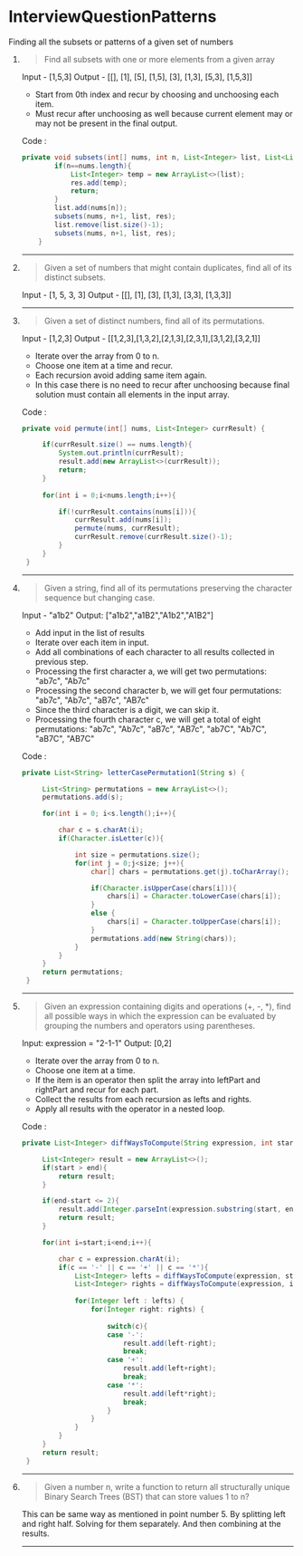 # InterviewQuestionPatterns

Finding all the subsets or patterns of a given set of numbers

1) > Find all subsets with one or more elements from a given array
   
   Input - [1,5,3]
   Output - [[], [1], [5], [1,5], [3], [1,3], [5,3], [1,5,3]]

   - Start from 0th index and recur by choosing and unchoosing each item.
   - Must recur after unchoosing as well because current element may or may not be present in the final output.

   Code : 
   ````java
   private void subsets(int[] nums, int n, List<Integer> list, List<List<Integer>> res){
           if(n==nums.length){
               List<Integer> temp = new ArrayList<>(list);
               res.add(temp);
               return;
           }
           list.add(nums[n]);
           subsets(nums, n+1, list, res);
           list.remove(list.size()-1);
           subsets(nums, n+1, list, res);
       }
   ````
   -----------------------------------------------------------------------------------------------
   
2) > Given a set of numbers that might contain duplicates, find all of its distinct subsets.

   Input - [1, 5, 3, 3]
   Output - [[], [1], [3], [1,3], [3,3], [1,3,3]]

   -----------------------------------------------------------------------------------------------

3) > Given a set of distinct numbers, find all of its permutations.

   Input - [1,2,3]
   Output - [[1,2,3],[1,3,2],[2,1,3],[2,3,1],[3,1,2],[3,2,1]]

   - Iterate over the array from 0 to n.
   - Choose one item at a time and recur.
   - Each recursion avoid adding same item again.
   - In this case there is no need to recur after unchoosing because final solution must contain all elements in the input array.

   Code : 
   ````java
   private void permute(int[] nums, List<Integer> currResult) {

        if(currResult.size() == nums.length){
            System.out.println(currResult);
            result.add(new ArrayList<>(currResult));
            return;
        }
        
        for(int i = 0;i<nums.length;i++){

            if(!currResult.contains(nums[i])){
                currResult.add(nums[i]);
                permute(nums, currResult);
                currResult.remove(currResult.size()-1);
            }
        }
    }
   ````

   -----------------------------------------------------------------------------------------------

4) > Given a string, find all of its permutations preserving the character sequence but changing case.

   Input - "a1b2"
   Output: ["a1b2","a1B2","A1b2","A1B2"]

   - Add input in the list of results
   - Iterate over each item in input.
   - Add all combinations of each character to all results collected in previous step.
   - Processing the first character a, we will get two permutations: "ab7c", "Ab7c"
   - Processing the second character b, we will get four permutations: "ab7c", "Ab7c", "aB7c", "AB7c"
   - Since the third character is a digit, we can skip it.
   - Processing the fourth character c, we will get a total of eight permutations: "ab7c", "Ab7c", "aB7c", "AB7c", "ab7C", "Ab7C", "aB7C", "AB7C"
  
   Code :
   ````java
   private List<String> letterCasePermutation1(String s) {

        List<String> permutations = new ArrayList<>();
        permutations.add(s);

        for(int i = 0; i<s.length();i++){

            char c = s.charAt(i);
            if(Character.isLetter(c)){

                int size = permutations.size();
                for(int j = 0;j<size; j++){
                    char[] chars = permutations.get(j).toCharArray();

                    if(Character.isUpperCase(chars[i])){
                        chars[i] = Character.toLowerCase(chars[i]);
                    }
                    else {
                        chars[i] = Character.toUpperCase(chars[i]);
                    }
                    permutations.add(new String(chars));
                }
            }
        }
        return permutations;
    }
   ````

   -----------------------------------------------------------------------------------------------
  
5) > Given an expression containing digits and operations (+, -, *), find all possible ways in which the expression can be evaluated by grouping the numbers and operators using parentheses.

   Input: expression = "2-1-1"
   Output: [0,2]

   - Iterate over the array from 0 to n.
   - Choose one item at a time.
   - If the item is an operator then split the array into leftPart and rightPart and recur for each part.
   - Collect the results from each recursion as lefts and rights.
   - Apply all results with the operator in a nested loop.
  
   Code :
   ````java
   private List<Integer> diffWaysToCompute(String expression, int start, int end){

        List<Integer> result = new ArrayList<>();
        if(start > end){
            return result;
        }

        if(end-start <= 2){
            result.add(Integer.parseInt(expression.substring(start, end)));
            return result;
        }

        for(int i=start;i<end;i++){

            char c = expression.charAt(i);
            if(c == '-' || c == '+' || c == '*'){
                List<Integer> lefts = diffWaysToCompute(expression, start, i);
                List<Integer> rights = diffWaysToCompute(expression, i+1, end);
                
                for(Integer left : lefts) {
                    for(Integer right: rights) {
                        
                        switch(c){
                        case '-':
                            result.add(left-right);
                            break;
                        case '+':
                            result.add(left+right);
                            break;
                        case '*':
                            result.add(left*right);
                            break;
                        }
                    }
                }
            }
        }
        return result;
    }
   ````

   -----------------------------------------------------------------------------------------------

6) > Given a number n, write a function to return all structurally unique Binary Search Trees (BST) that can store values 1 to n?

   This can be same way as mentioned in point number 5. By splitting left and right half. Solving for them separately. And then combining at the results.

   -----------------------------------------------------------------------------------------------
